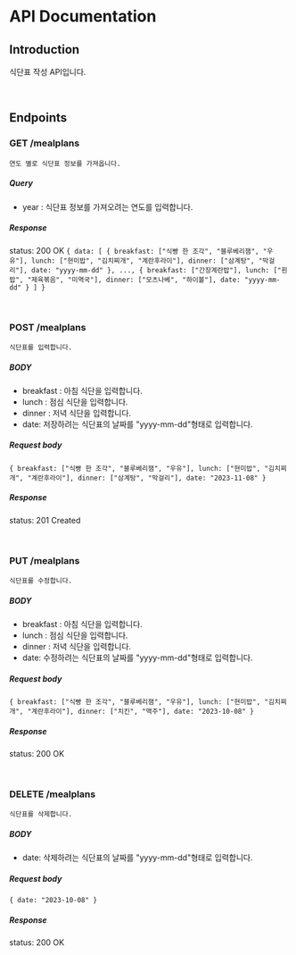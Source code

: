 # API Documentation

## Introduction

식단표 작성 API입니다.

<br>

## Endpoints

### GET /mealplans

`연도 별로 식단표 정보를 가져옵니다.`

##### Query

- year : 식단표 정보를 가져오려는 연도를 입력합니다.

##### Response

status: 200 OK
`{ data: [
  {
    breakfast: ["식빵 한 조각", "블루베리잼", "우유"],
    lunch: ["현미밥", "김치찌개", "계란후라이"],
    dinner: ["삼계탕", "막걸리"],
    date: "yyyy-mm-dd"
  },
  ...,
  {
    breakfast: ["간장계란밥"],
    lunch: ["흰밥", "제육볶음", "미역국"],
    dinner: ["모츠나베", "하이볼"],
    date: "yyyy-mm-dd"
  }
] }`

<br>

### POST /mealplans

`식단표를 입력합니다.`

##### BODY

- breakfast : 아침 식단을 입력합니다.
- lunch : 점심 식단을 입력합니다.
- dinner : 저녁 식단을 입력합니다.
- date: 저장하려는 식단표의 날짜를 "yyyy-mm-dd"형태로 입력합니다.

##### Request body

`{
  breakfast: ["식빵 한 조각", "블루베리잼", "우유"],
  lunch: ["현미밥", "김치찌개", "계란후라이"],
  dinner: ["삼계탕", "막걸리"],
  date: "2023-11-08"
}`

##### Response

status: 201 Created

<br>

### PUT /mealplans

`식단표를 수정합니다.`

##### BODY

- breakfast : 아침 식단을 입력합니다.
- lunch : 점심 식단을 입력합니다.
- dinner : 저녁 식단을 입력합니다.
- date: 수정하려는 식단표의 날짜를 "yyyy-mm-dd"형태로 입력합니다.

##### Request body

`{
  breakfast: ["식빵 한 조각", "블루베리잼", "우유"],
  lunch: ["현미밥", "김치찌개", "계란후라이"],
  dinner: ["치킨", "맥주"],
  date: "2023-10-08"
}`

##### Response

status: 200 OK

<br>

### DELETE /mealplans

`식단표를 삭제합니다.`

##### BODY

- date: 삭제하려는 식단표의 날짜를 "yyyy-mm-dd"형태로 입력합니다.

##### Request body

`{
  date: "2023-10-08"
}`

##### Response

status: 200 OK
